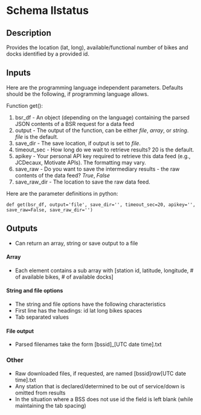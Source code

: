 # Schema llstatus

## Description
Provides the location (lat, long), available/functional number of bikes and docks identified by a provided id.

## Inputs
Here are the programming language independent parameters. Defaults should be the following, if programming language allows.

Function get():
  1. bsr_df - An object (depending on the language) containing the parsed JSON contents of a BSR request for a data feed
  2. output - The output of the function, can be either *file*, *array*, or *string*. *file* is the default.
  3. save_dir - The save location, if output is set to *file*.
  4. timeout_sec - How long do we wait to retrieve results? 20 is the default.
  5. apikey - Your personal API key required to retrieve this data feed (e.g., JCDecaux, Motivate APIs). The formatting may vary.
  6. save_raw - Do you want to save the intermediary results - the raw contents of the data feed? *True*, *False*
  7. save_raw_dir - The location to save the raw data feed.

Here are the parameter definitions in python:

`def get(bsr_df, output='file', save_dir='', timeout_sec=20, apikey='', save_raw=False, save_raw_dir='')`

## Outputs
- Can return an array, string or save output to a file

#### Array
- Each element contains a sub array with [station id, latitude, longitude, # of available bikes, # of available docks]

#### String and file options
- The string and file options have the following characteristics
- First line has the headings: id  lat long    bikes   spaces
- Tab separated values

#### File output
- Parsed filenames take the form [bssid]_[UTC date time].txt

### Other
- Raw downloaded files, if requested, are named [bssid]_raw_[UTC date time].txt
- Any station that is declared/determined to be out of service/down is omitted from results
- In the situation where a BSS does not use id the field is left blank (while maintaining the tab spacing)
